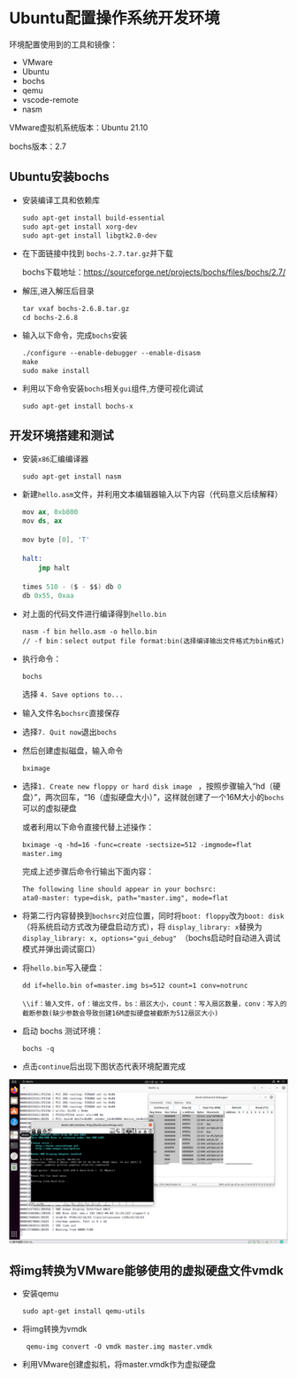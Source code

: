 # Ubuntu配置操作系统开发环境

环境配置使用到的工具和镜像：

+ VMware
+ Ubuntu
+ bochs
+ qemu
+ vscode-remote
+ nasm

VMware虚拟机系统版本：Ubuntu 21.10

bochs版本：2.7

## Ubuntu安装bochs
+ 安装编译工具和依赖库

    ```console
    sudo apt-get install build-essential
    sudo apt-get install xorg-dev
    sudo apt-get install libgtk2.0-dev
    ```

+ 在下面链接中找到 `bochs-2.7.tar.gz`并下载
        
    bochs下载地址：https://sourceforge.net/projects/bochs/files/bochs/2.7/

+ 解压,进入解压后目录

    ```console
    tar vxaf bochs-2.6.8.tar.gz
    cd bochs-2.6.8
    ```

+ 输入以下命令，完成`bochs`安装

    ```console
    ./configure --enable-debugger --enable-disasm
    make 
    sudo make install 
    ```

+ 利用以下命令安装`bochs`相关`gui`组件,方便可视化调试

    ```console
    sudo apt-get install bochs-x
    ```

## 开发环境搭建和测试

+ 安装`x86`汇编编译器

    ```console
    sudo apt-get install nasm
    ```

+ 新建`hello.asm`文件，并利用文本编辑器输入以下内容（代码意义后续解释）

    ```s
    mov ax, 0xb800
    mov ds, ax

    mov byte [0], 'T'

    halt:
        jmp halt

    times 510 - ($ - $$) db 0
    db 0x55, 0xaa
    ```

+ 对上面的代码文件进行编译得到`hello.bin`

    ```console
    nasm -f bin hello.asm -o hello.bin
    // -f bin：select output file format:bin(选择编译输出文件格式为bin格式)
    ```

+ 执行命令：
    ```console
    bochs
    ```
    选择 `4. Save options to...`

+ 输入文件名`bochsrc`直接保存

+ 选择`7. Quit now`退出`bochs`

+ 然后创建虚拟磁盘，输入命令
    ```console
    bximage
    ```

+ 选择`1. Create new floppy or hard disk image ` ，按照步骤输入“hd（硬盘）”，两次回车，“16（虚拟硬盘大小）”，这样就创建了一个16M大小的`bochs`可以的虚拟硬盘

    或者利用以下命令直接代替上述操作：
    ```console
    bximage -q -hd=16 -func=create -sectsize=512 -imgmode=flat master.img
    ```

    完成上述步骤后命令行输出下面内容：
    ```console
    The following line should appear in your bochsrc:
    ata0-master: type=disk, path="master.img", mode=flat
    ```
+ 将第二行内容替换到`bochsrc`对应位置，同时将`boot: floppy`改为`boot: disk`（将系统启动方式改为硬盘启动方式），将 `display_library: x`替换为`display_library: x, options="gui_debug" `（bochs启动时自动进入调试模式并弹出调试窗口）

+ 将`hello.bin`写入硬盘：
    ```console
    dd if=hello.bin of=master.img bs=512 count=1 conv=notrunc

    \\if：输入文件，of：输出文件，bs：扇区大小，count：写入扇区数量，conv：写入的截断参数(缺少参数会导致创建16M虚拟硬盘被截断为512扇区大小)
    ```

+ 启动 bochs 测试环境：
    ```console
    bochs -q
    ```

+ 点击`continue`后出现下图状态代表环境配置完成

![](./images/1-1.png)


## 将img转换为VMware能够使用的虚拟硬盘文件vmdk

+ 安装qemu
    ```console
    sudo apt-get install qemu-utils
    ```

+ 将img转换为vmdk
    ```console
     qemu-img convert -O vmdk master.img master.vmdk 
    ```

+ 利用VMware创建虚拟机，将master.vmdk作为虚拟硬盘